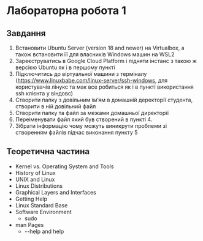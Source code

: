 # Лабораторна робота 1

## Завдання

1. Встановити Ubuntu Server (version 18 and newer) на Virtualbox, а також встановити її для власників	 Windows машин на WSL2
2. Зареєструватись в Google Cloud Platform і підняти інстанс з такою ж версією Ubuntu як і в першому пункті
3. Підключитись до віртуальної машини з терміналу (https://www.linuxbabe.com/linux-server/ssh-windows, для користувачів лінукс та мак все робиться як і в пункті використання ssh клієнта у віндовс)
4. Створити папку з довільним імʼям в домашній деректорії студента, створити в ній довільний файл
5. Створити папку та файл за межами домашньої директорії 
6. Переіменувати файл який був створений в пункті 4.
7. Зібрати інформацію чому можуть виникрути проблеми зі створенням файлів підчас виконання пункту 5

## Теоретична частина
- Kernel vs. Operating System and Tools
- History of Linux
- UNIX and Linux
- Linux Distributions
- Graphical Layers and Interfaces
- Getting Help
- Linux Standard Base
- Software Environment
    - sudo
- man Pages
  - --help and help